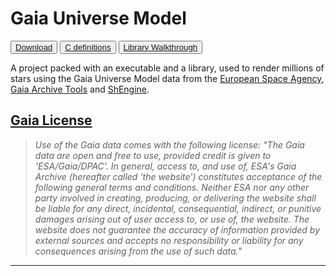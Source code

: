 # Gaia Universe Model

<button>[Download](https://github.com/MrSinho/Gaia_Universe_Model.git)</button>
<button>[C definitions](c_definitions.md)</button>
<button>[Library Walkthrough](library_walkthrough)</button>

A project packed with an executable and a library, used to render millions of stars using the Gaia Universe Model data from the [European Space Agency](https://gea.esac.esa.int/archive/), [Gaia Archive Tools](../Gaia_Archive_Tools/index.md) and [ShEngine](../SH-Engine/index.md).

## [Gaia License](https://www.cosmos.esa.int/web/gaia-users/license)

> *Use of the Gaia data comes with the following license:*
*"The Gaia data are open and free to use, provided credit is given to 'ESA/Gaia/DPAC'. In general, access to, and use of, ESA's Gaia Archive (hereafter called 'the website') constitutes acceptance of the following general terms and conditions. Neither ESA nor any other party involved in creating, producing, or delivering the website shall be liable for any direct, incidental, consequential, indirect, or punitive damages arising out of user access to, or use of, the website. The website does not guarantee the accuracy of information provided by external sources and accepts no responsibility or liability for any consequences arising from the use of such data."*

---